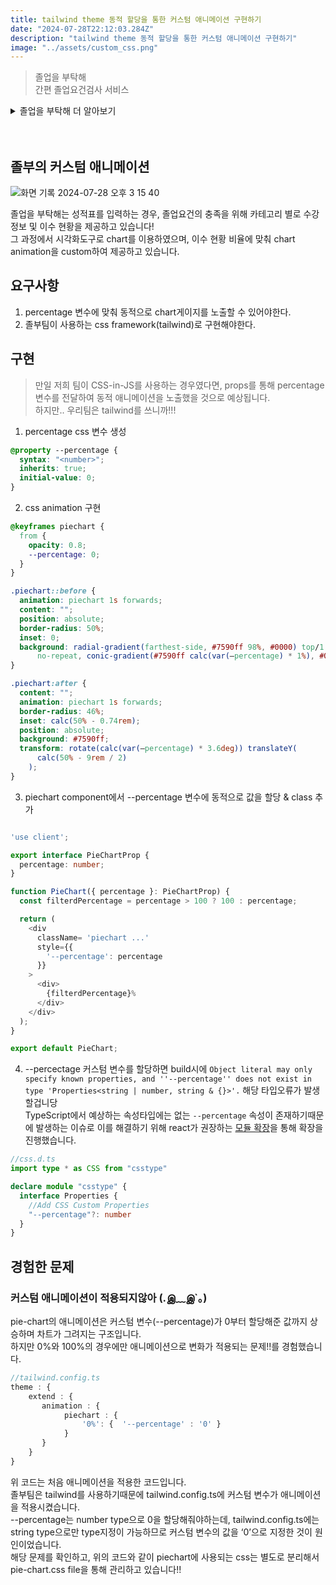 ```yaml
---
title: tailwind theme 동적 할당을 통한 커스텀 애니메이션 구현하기
date: "2024-07-28T22:12:03.284Z"
description: "tailwind theme 동적 할당을 통한 커스텀 애니메이션 구현하기"
image: "../assets/custom_css.png"
---
```


> 졸업을 부탁해 <br/>
> 간편 졸업요건검사 서비스<br/>

<details>
<summary>졸업을 부탁해 더 알아보기</summary>

> 졸업을 부탁해는 졸업을 위해 반드시 필요한 수강과목과 졸업요건 정보가 파편화되어져 있고 자주 변경되어 학우들이 어려움을 겪는다는 문제점에서 시작된 프로젝트로, MyiWeb MSI의 성적표만으로 졸업을 위해 필요한 미이수 과목 정보 및 잔여학점 조회, 카테고리별 수강학점현황, 강의 커스텀을 통한 졸업사정예측 서비스를 원클릭으로 제공합니다.
> <br/> [레포 이동하기](https://github.com/Open-Eye-Im-Developer/MoGakGo-FE) <br/> [서비스 이동하기](https://mju-graduate.com) <br/> [PR 이동하기](https://github.com/Myongji-Graduate/myongji-graduate-next/pull/59/files)

</details>

<br/>
<br/>

## 졸부의 커스텀 애니메이션

![화면 기록 2024-07-28 오후 3 15 40](https://github.com/user-attachments/assets/289b5960-b164-4181-904d-d18f70bd26ff)

졸업을 부탁해는 성적표를 입력하는 경우, 졸업요건의 충족을 위해 카테고리 별로 수강 정보 및 이수 현황을 제공하고 있습니다! <br/>
그 과정에서 시각화도구로 chart를 이용하였으며, 이수 현황 비율에 맞춰 chart animation을 custom하여 제공하고 있습니다.

## 요구사항

1. percentage 변수에 맞춰 동적으로 chart게이지를 노출할 수 있어야한다.
2. 졸부팀이 사용하는 css framework(tailwind)로 구현해야한다.

## 구현

> 만일 저희 팀이 CSS-in-JS를 사용하는 경우였다면, props를 통해 percentage변수를 전달하여 동적 애니메이션을 노출했을 것으로 예상됩니다. <br/>
> 하지만.. 우리팀은 tailwind를 쓰니까!!!

1. percentage css 변수 생성

```css
@property --percentage {
  syntax: "<number>";
  inherits: true;
  initial-value: 0;
}
```

2. css animation 구현

```css
@keyframes piechart {
  from {
    opacity: 0.8;
    --percentage: 0;
  }
}

.piechart::before {
  animation: piechart 1s forwards;
  content: "";
  position: absolute;
  border-radius: 50%;
  inset: 0;
  background: radial-gradient(farthest-side, #7590ff 98%, #0000) top/1.1rem 1.5rem
      no-repeat, conic-gradient(#7590ff calc(var(—percentage) * 1%), #0000 0);
}

.piechart:after {
  content: "";
  animation: piechart 1s forwards;
  border-radius: 46%;
  inset: calc(50% - 0.74rem);
  position: absolute;
  background: #7590ff;
  transform: rotate(calc(var(—percentage) * 3.6deg)) translateY(
      calc(50% - 9rem / 2)
    );
}
```

3. piechart component에서 --percentage 변수에 동적으로 값을 할당 & class 추가

```typeScript

'use client';

export interface PieChartProp {
  percentage: number;
}

function PieChart({ percentage }: PieChartProp) {
  const filterdPercentage = percentage > 100 ? 100 : percentage;

  return (
    <div
      className= 'piechart ...'
      style={{
        '--percentage': percentage
      }}
    >
      <div>
        {filterdPercentage}%
      </div>
    </div>
  );
}

export default PieChart;


```

4. --percectage 커스텀 변수를 할당하면 build시에
   `Object literal may only specify known properties, and ''--percentage'' does not exist in type 'Properties<string | number, string & {}>'.`
   해당 타입오류가 발생할겁니당 <br/>
   TypeScript에서 예상하는 속성타입에는 없는 `--percentage` 속성이 존재하기때문에 발생하는 이슈로
   이를 해결하기 위해 react가 권장하는 [모듈 확장](https://github.com/frenic/csstype#what-should-i-do-when-i-get-type-errors)을 통해 확장을 진행했습니다.

```ts
//css.d.ts
import type * as CSS from "csstype"

declare module "csstype" {
  interface Properties {
    //Add CSS Custom Properties
    "--percentage"?: number
  }
}
```

## 경험한 문제

### 커스텀 애니메이션이 적용되지않아 (.இ﹏இ`｡)

pie-chart의 애니메이션은 커스텀 변수(--percentage)가 0부터 할당해준 값까지 상승하며 차트가 그려지는 구조입니다.<br/>
하지만 0%와 100%의 경우에만 애니메이션으로 변화가 적용되는 문제!!를 경험했습니다.

```ts
//tailwind.config.ts
theme : {
    extend : {
       animation : {
            piechart : {
                '0%': {  '--percentage' : '0' }
            }
       }
    }
}

```

위 코드는 처음 애니메이션을 적용한 코드입니다.<br/> 졸부팀은 tailwind를 사용하기때문에 tailwind.config.ts에
커스텀 변수가 애니메이션을 적용시켰습니다. <br/> --percentage는 number type으로 0을 할당해줘야하는데, tailwind.config.ts에는 string type으로만 type지정이 가능하므로 커스텀 변수의 값을 ‘0’으로 지정한 것이 원인이었습니다. <br/>
해당 문제를 확인하고, 위의 코드와 같이 piechart에 사용되는 css는 별도로 분리해서 pie-chart.css file을 통해 관리하고 있습니다!!
